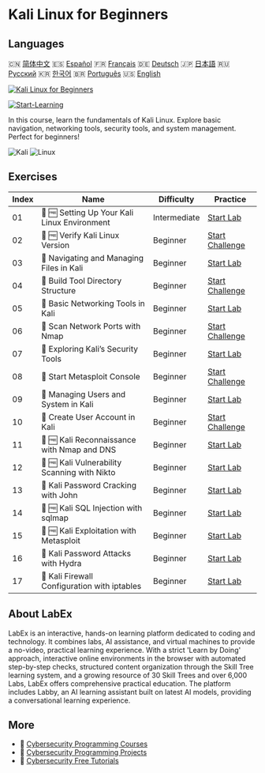 # Kali Linux for Beginners

## Languages

🇨🇳 [简体中文](README_zh.md) 🇪🇸 [Español](README_es.md) 🇫🇷 [Français](README_fr.md) 🇩🇪 [Deutsch](README_de.md) 🇯🇵 [日本語](README_ja.md) 🇷🇺 [Русский](README_ru.md) 🇰🇷 [한국어](README_ko.md) 🇧🇷 [Português](README_pt.md) 🇺🇸 [English](README.md) 

[![Kali Linux for Beginners](https://cover-creator.labex.io/kali-linux-for-beginners.png)](https://labex.io/courses/kali-linux-for-beginners)

[![Start-Learning](https://img.shields.io/badge/Start-Learning-whitesmoke?style=for-the-badge)](https://labex.io/courses/kali-linux-for-beginners)

In this course, learn the fundamentals of Kali Linux. Explore basic navigation, networking tools, security tools, and system management. Perfect for beginners!

![Kali](https://img.shields.io/badge/Kali-whitesmoke?style=for-the-badge&logo=kali)
![Linux](https://img.shields.io/badge/Linux-whitesmoke?style=for-the-badge&logo=linux)


## Exercises

|   Index | Name                                          | Difficulty   | Practice                                                                                                                 |
|---------|-----------------------------------------------|--------------|--------------------------------------------------------------------------------------------------------------------------|
|      01 | 📖 🆓 Setting Up Your Kali Linux Environment  | Intermediate | <a target='_blank' href='https://labex.io/tutorials/kali-setting-up-your-kali-linux-environment-552195'>Start Lab</a>    |
|      02 | 🎯 🆓 Verify Kali Linux Version               | Beginner     | <a target='_blank' href='https://labex.io/tutorials/kali-verify-kali-linux-version-552268'>Start Challenge</a>           |
|      03 | 📖  Navigating and Managing Files in Kali     | Beginner     | <a target='_blank' href='https://labex.io/tutorials/kali-navigating-and-managing-files-in-kali-552194'>Start Lab</a>     |
|      04 | 🎯  Build Tool Directory Structure            | Beginner     | <a target='_blank' href='https://labex.io/tutorials/kali-build-tool-directory-structure-552274'>Start Challenge</a>      |
|      05 | 📖  Basic Networking Tools in Kali            | Beginner     | <a target='_blank' href='https://labex.io/tutorials/kali-basic-networking-tools-in-kali-552191'>Start Lab</a>            |
|      06 | 🎯  Scan Network Ports with Nmap              | Beginner     | <a target='_blank' href='https://labex.io/tutorials/kali-scan-network-ports-with-nmap-552280'>Start Challenge</a>        |
|      07 | 📖  Exploring Kali’s Security Tools           | Beginner     | <a target='_blank' href='https://labex.io/tutorials/kali-exploring-kali-s-security-tools-552192'>Start Lab</a>           |
|      08 | 🎯  Start Metasploit Console                  | Beginner     | <a target='_blank' href='https://labex.io/tutorials/kali-start-metasploit-console-552287'>Start Challenge</a>            |
|      09 | 📖  Managing Users and System in Kali         | Beginner     | <a target='_blank' href='https://labex.io/tutorials/kali-managing-users-and-system-in-kali-552193'>Start Lab</a>         |
|      10 | 🎯  Create User Account in Kali               | Beginner     | <a target='_blank' href='https://labex.io/tutorials/kali-create-user-account-in-kali-552291'>Start Challenge</a>         |
|      11 | 📖 🆓 Kali Reconnaissance with Nmap and DNS   | Beginner     | <a target='_blank' href='https://labex.io/tutorials/kali-kali-reconnaissance-with-nmap-and-dns-552298'>Start Lab</a>     |
|      12 | 📖 🆓 Kali Vulnerability Scanning with Nikto  | Beginner     | <a target='_blank' href='https://labex.io/tutorials/kali-kali-vulnerability-scanning-with-nikto-552301'>Start Lab</a>    |
|      13 | 📖  Kali Password Cracking with John          | Beginner     | <a target='_blank' href='https://labex.io/tutorials/kali-kali-password-cracking-with-john-552297'>Start Lab</a>          |
|      14 | 📖 🆓 Kali SQL Injection with sqlmap          | Beginner     | <a target='_blank' href='https://labex.io/tutorials/kali-kali-sql-injection-with-sqlmap-552300'>Start Lab</a>            |
|      15 | 📖 🆓 Kali Exploitation with Metasploit       | Beginner     | <a target='_blank' href='https://labex.io/tutorials/kali-kali-exploitation-with-metasploit-552293'>Start Lab</a>         |
|      16 | 📖  Kali Password Attacks with Hydra          | Beginner     | <a target='_blank' href='https://labex.io/tutorials/kali-kali-password-attacks-with-hydra-552296'>Start Lab</a>          |
|      17 | 📖  Kali Firewall Configuration with iptables | Beginner     | <a target='_blank' href='https://labex.io/tutorials/kali-kali-firewall-configuration-with-iptables-552294'>Start Lab</a> |

## About LabEx

LabEx is an interactive, hands-on learning platform dedicated to coding and technology. It combines labs, AI assistance, and virtual machines to provide a no-video, practical learning experience. With a strict 'Learn by Doing' approach, interactive online environments in the browser with automated step-by-step checks, structured content organization through the Skill Tree learning system, and a growing resource of 30 Skill Trees and over 6,000 Labs, LabEx offers comprehensive practical education. The platform includes Labby, an AI learning assistant built on latest AI models, providing a conversational learning experience.

## More

- 🔗 [Cybersecurity Programming Courses](https://github.com/labex-labs/awesome-programming-courses)
- 🔗 [Cybersecurity Programming Projects](https://github.com/labex-labs/awesome-programming-projects)
- 🔗 [Cybersecurity Free Tutorials](https://github.com/labex-labs/cybersecurity-free-tutorials)

